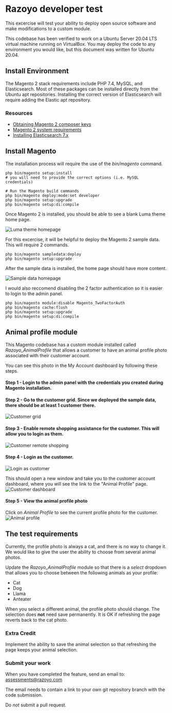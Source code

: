 # Razoyo developer test

This excercise will test your ability to deploy open source software and make modifications to a custom module.

This codebase has been verified to work on a Ubuntu Server 20.04 LTS virtual machine running on VirtualBox. You may deploy the code to any environment you would like, but this document was written for Ubuntu 20.04.

## Install Environment

The Magento 2 stack requirements include PHP 7.4, MySQL, and Elasticsearch. Most of these packages can be installed directly from the Ubuntu apt repositories. Installing the correct version of Elasticsearch will require adding the Elastic apt repository.

### Resources
* [Obtaining Magento 2 composer keys](https://devdocs.magento.com/guides/v2.4/install-gde/prereq/connect-auth.html)
* [Magento 2 system requirements](https://devdocs.magento.com/guides/v2.4/install-gde/system-requirements.html)
* [Installing Elasticsearch 7.x](https://www.elastic.co/guide/en/elasticsearch/reference/current/deb.html)

## Install Magento

The installation process will require the use of the _bin/magento_ command.

```
php bin/magento setup:install
# you will need to provide the correct options (i.e. MySQL credentials)

# Run the Magento build commands
php bin/magento deploy:mode:set developer
php bin/magento setup:upgrade
php bin/magento setup:di:compile
```

Once Magento 2 is installed, you should be able to see a blank Luma theme home page.

![Luma theme homepage](http://assets.razoyo.com/dev-test/after-installation.png)

For this excercise, it will be helpful to deploy the Magento 2 sample data. This will require 2 commands.

```
php bin/magento sampledata:deploy
php bin/magento setup:upgrade
```

After the sample data is installed, the home page should have more content.

![Sample data homepage](http://assets.razoyo.com/dev-test/after-sample-data.png)

I would also reccomend disabling the 2 factor authentication so it is easier to login to the admin panel.

```
php bin/magento module:disable Magento_TwoFactorAuth
php bin/magento cache:flush
php bin/magento setup:upgrade
php bin/magento setup:di:compile
```

## Animal profile module

This Magento codebase has a custom module installed called *Razoyo_AnimalProfile* that allows a customer to have an animal profile photo associated with their customer account.

You can see this photo in the My Account dashboard by following these steps.

#### Step 1 - Login to the admin panel with the credentials you created during Magento installation.

#### Step 2 - Go to the customer grid. Since we deployed the sample data, there should be at least 1 customer there.
![Customer grid](http://assets.razoyo.com/dev-test/customer-grid.png)

#### Step 3 - Enable remote shopping assistance for the customer. This will allow you to login as them.
![Customer remote shopping](http://assets.razoyo.com/dev-test/customer-remote-shopping.png)

#### Step 4 - Login as the customer.
![Login as customer](http://assets.razoyo.com/dev-test/login-as-customer.png)

This should open a new window and take you to the customer account dashboard, where you will see the link to the "Animal Profile" page.
![Customer dashboard](http://assets.razoyo.com/dev-test/customer-dashboard.png)

#### Step 5 - View the animal profile photo
Click on _Animal Profile_ to see the current profile photo for the customer.
![Animal profile](http://assets.razoyo.com/dev-test/animal-profile.png)

## The test requirements

Currently, the profile photo is always a cat, and there is no way to change it. We would like to give the user the ability to choose from several animal photos.

Update the *Razoyo_AnimalProfile* module so that there is a _select_ dropdown that allows you to choose between the following animals as your profile:
* Cat
* Dog
* Llama
* Anteater

When you select a different animal, the profile photo should change. The selection does **not** need save permanently. It is OK if refreshing the page reverts back to the cat photo.

### Extra Credit
Implement the ability to save the animal selection so that refreshing the page keeps your animal selection.

### Submit your work
When you have completed the feature, send an email to: assessments@razoyo.com

The email needs to contain a link to your own git repository branch with the code submission.

Do *not* submit a pull request.
